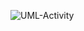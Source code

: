 ![UML-Activity]([http://www.plantuml.com/plantuml/proxy?cache=no&src=https://raw.githubusercontent.com/oleksandrblazhko/ai-214-shkuropatova/ai-214-shkuropatova_with_laboratory_work_7/2-SoftwareDesign/2.7-PlantUML/UML-Activity.puml](https://raw.githubusercontent.com/oleksandrblazhko/ai-214-shkuropatova/ai-214-shkuropatova_with_laboratory_work_11/2-SoftwareDesign/2.7-PlantUML/UML-Activity.puml))
